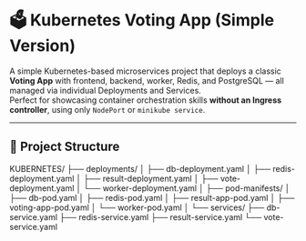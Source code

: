 # 🗳️ Kubernetes Voting App (Simple Version)

A simple Kubernetes-based microservices project that deploys a classic **Voting App** with frontend, backend, worker, Redis, and PostgreSQL — all managed via individual Deployments and Services.  
Perfect for showcasing container orchestration skills **without an Ingress controller**, using only `NodePort` or `minikube service`.

---

## 📁 Project Structure

KUBERNETES/
├── deployments/
│ ├── db-deployment.yaml
│ ├── redis-deployment.yaml
│ ├── result-deployment.yaml
│ ├── vote-deployment.yaml
│ └── worker-deployment.yaml
│
├── pod-manifests/
│ ├── db-pod.yaml
│ ├── redis-pod.yaml
│ ├── result-app-pod.yaml
│ ├── voting-app-pod.yaml
│ └── worker-pod.yaml
│
└── services/
├── db-service.yaml
├── redis-service.yaml
├── result-service.yaml
└── vote-service.yaml